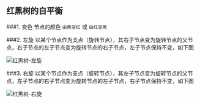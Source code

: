 ﻿## 红黑树的自平衡###1. 变色节点的颜色 `由黑变红` 或 `由红变黑`###2. 左旋以某个节点作为支点（旋转节点），其右子节点变为旋转节点的父节点，右子节点的左子节点变为旋转节点的右子节点，左子节点保持不变，如下图![红黑树-左旋](https://gitee.com/Rondo_11/pics_bed/raw/master/DataStructure/RebBlackTree/rbt_r_l.gif)###3. 右旋以某个节点作为支点（旋转节点），其左子节点变为旋转节点的父节点，左子节点的右子节点变为旋转节点的左子节点，右子节点保持不变，如下图![红黑树-右旋](https://gitee.com/Rondo_11/pics_bed/raw/master/DataStructure/RebBlackTree/rbt_r_r.gif)